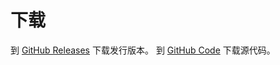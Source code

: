 # 下载

到 [GitHub Releases](https://github.com/aphrodite281/RailwayAesthetics-Future/releases) 下载发行版本。
到 [GitHub Code](https://github.com/aphrodite281/RailwayAesthetics-Future) 下载源代码。